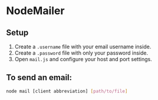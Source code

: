 # NodeMailer

## Setup

1.  Create a `.username` file with your email username inside.
2.  Create a `.password` file with only your password inside.
3.  Open `mail.js` and configure your host and port settings.

## To send an email:

```sh
node mail [client abbreviation] [path/to/file]
```
